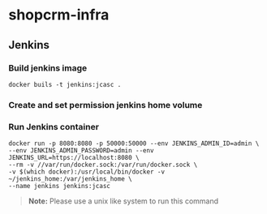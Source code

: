 # shopcrm-infra

## Jenkins
### Build jenkins image

```
docker buils -t jenkins:jcasc .
```
### Create and set permission jenkins home volume
### Run Jenkins container

```
docker run -p 8080:8080 -p 50000:50000 --env JENKINS_ADMIN_ID=admin \
--env JENKINS_ADMIN_PASSWORD=admin --env JENKINS_URL=https://localhost:8080 \
--rm -v //var/run/docker.sock:/var/run/docker.sock \
-v $(which docker):/usr/local/bin/docker -v ~/jenkins_home:/var/jenkins_home \
--name jenkins jenkins:jcasc
```
> **Note:** Please use a unix like system to run this command